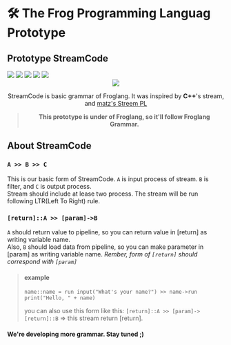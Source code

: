 # 🛠 The Frog Programming Languag Prototype

Prototype StreamCode
---

<img src="https://img.shields.io/badge/process-Prototyping-red">
<a href="https://github.com/Diggie-Bro/Frog-Prototype-StreamCode/actions/"><img src="https://img.shields.io/badge/build-pass-green"></a>
<a href="https://www.python.org"><img src="https://img.shields.io/badge/language->=python3.5-blue"></a>
<a href="./LICENSE"><img src="https://img.shields.io/badge/LICENSE-MIT-pink"></a>
<a href="https://github.com/Diggie-Bro"><img src="https://img.shields.io/badge/DiggieBro-white"></a>
<div align="center">
    <img src="https://raw.githubusercontent.com/Diggie-Bro/Frog-prototype-CommandCode/master/img/FrogSungyi.png"/>  
    <p>StreamCode is basic grammar of Froglang. It was inspired by <strong>C++</strong>'s stream, and <a href="https://github.com/matz/streem">matz's Streem PL</a></p>
    <blockquote><p><strong>This prototype is under of Froglang, so it'll follow Froglang
    Grammar.</strong></p></blockquote>
</div>

About StreamCode
---

### `A >> B >> C`
This is our basic form of StreamCode. `A` is input process of stream. `B` is filter, and `C` is output process.   
Stream should include at lease two process. The stream will be run following LTR(Left To Right) rule.

### `[return]::A >> [param]->B`
`A` should return value to pipeline, so you can return value in [return] as writing variable name.   
Also, `B` should load data from pipeline, so you can make parameter in [param] as writing variable name.
*Rember, form of `[return]` should correspond with `[param]`*

> #### example
> ```
> name::name = run input("What's your name?") >> name->run print("Hello, " + name)
> ```
> you can also use this form like this:
> `[return]::A >> [param]->[return]::B` => this stream return [return].

#### We're developing more grammar. Stay tuned ;)
